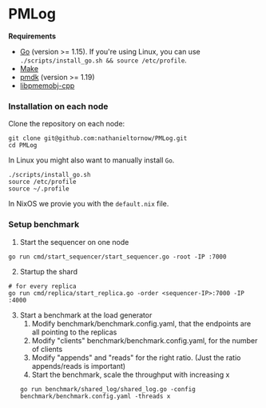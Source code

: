 # PMLog

**Requirements**
- [Go](https://golang.org/) (version >= 1.15). If you're using Linux, you can use `./scripts/install_go.sh && source /etc/profile`.
- [Make](https://www.gnu.org/software/make/)
- [pmdk](https://github.com/pmem/pmdk) (version >= 1.19)
- [libpmemobj-cpp](https://github.com/pmem/libpmemobj-cpp)


### Installation on each node

Clone the repository on each node:
```
git clone git@github.com:nathanieltornow/PMLog.git
cd PMLog
```

In Linux you might also want to manually install `Go`.
```
./scripts/install_go.sh
source /etc/profile
source ~/.profile
```

In NixOS we provie you with the `default.nix` file.


### Setup benchmark

1. Start the sequencer on one node
```shell
go run cmd/start_sequencer/start_sequencer.go -root -IP :7000
```

2. Startup the shard
```shell
# for every replica
go run cmd/replica/start_replica.go -order <sequencer-IP>:7000 -IP :4000
```

3. Start a benchmark at the load generator
   1. Modify benchmark/benchmark.config.yaml, that the endpoints are all pointing to the replicas
   2. Modify "clients" benchmark/benchmark.config.yaml, for the number of clients
   3. Modify "appends" and "reads" for the right ratio. (Just the ratio appends/reads is important)
   4. Start the benchmark, scale the throughput with increasing x
   ```shell
   go run benchmark/shared_log/shared_log.go -config benchmark/benchmark.config.yaml -threads x
   ```

